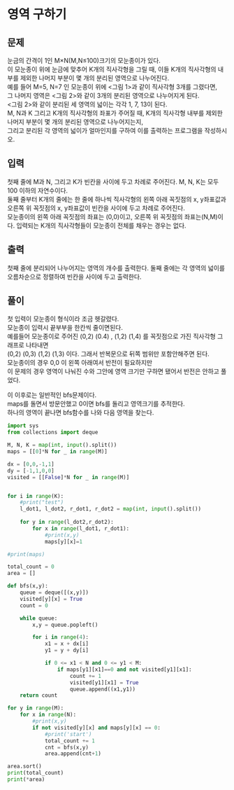 # 영역 구하기

## 문제
눈금의 간격이 1인 M×N(M,N≤100)크기의 모눈종이가 있다. </br>
이 모눈종이 위에 눈금에 맞추어 K개의 직사각형을 그릴 때, 이들 K개의 직사각형의 내부를 제외한 나머지 부분이 몇 개의 분리된 영역으로 나누어진다. </br>
예를 들어 M=5, N=7 인 모눈종이 위에 <그림 1>과 같이 직사각형 3개를 그렸다면, </br>
그 나머지 영역은 <그림 2>와 같이 3개의 분리된 영역으로 나누어지게 된다. </br>
<그림 2>와 같이 분리된 세 영역의 넓이는 각각 1, 7, 13이 된다. </br>
M, N과 K 그리고 K개의 직사각형의 좌표가 주어질 때, K개의 직사각형 내부를 제외한 나머지 부분이 몇 개의 분리된 영역으로 나누어지는지, </br>
그리고 분리된 각 영역의 넓이가 얼마인지를 구하여 이를 출력하는 프로그램을 작성하시오. </br>

## 입력
첫째 줄에 M과 N, 그리고 K가 빈칸을 사이에 두고 차례로 주어진다. M, N, K는 모두 100 이하의 자연수이다.  </br>
둘째 줄부터 K개의 줄에는 한 줄에 하나씩 직사각형의 왼쪽 아래 꼭짓점의 x, y좌표값과 오른쪽 위 꼭짓점의 x, y좌표값이 빈칸을 사이에 두고 차례로 주어진다. </br>
모눈종이의 왼쪽 아래 꼭짓점의 좌표는 (0,0)이고, 오른쪽 위 꼭짓점의 좌표는(N,M)이다. 입력되는 K개의 직사각형들이 모눈종이 전체를 채우는 경우는 없다. </br>

## 출력
첫째 줄에 분리되어 나누어지는 영역의 개수를 출력한다. 둘째 줄에는 각 영역의 넓이를 오름차순으로 정렬하여 빈칸을 사이에 두고 출력한다. </br>

## 풀이
첫 입력이 모눈종이 형식이라 조금 헷갈렸다. </br>
모눈종이 입력시 끝부부을 한칸씩 줄이면된다. </br>
예를들어 모눈종이로 주어진 (0,2) (0.4) , (1,2) (1,4) 를 꼭짓점으로 가진 직사각형 그래프로 나타내면 </br>
(0,2) (0,3) (1,2) (1,3) 이다. 그래서 반복문으로 뒤쪽 범위만 포함안해주면 된다. </br>
모눈종이의 경우 0,0 이 왼쪽 아래여서 반전이 필요하지만 </br>
이 문제의 경우 영역이 나눠진 수와 그안에 영역 크기만 구하면 됐어서 반전은 안하고 풀었다. </br>

이 이후로는 일반적인 bfs문제이다. </br>
maps를 돌면서 방문안했고 0이면 bfs를 돌리고 영역크기를 추적한다. </br>
하나의 영역이 끝나면 bfs함수를 나와 다음 영역을 찾는다. </br>

```python
import sys
from collections import deque

M, N, K = map(int, input().split())
maps = [[0]*N for _ in range(M)]

dx = [0,0,-1,1]
dy = [-1,1,0,0]
visited = [[False]*N for _ in range(M)]


for i in range(K):
    #print("test")
    l_dot1, l_dot2, r_dot1, r_dot2 = map(int, input().split())    
    
    for y in range(l_dot2,r_dot2):
        for x in range(l_dot1, r_dot1):
            #print(x,y)            
            maps[y][x]=1

#print(maps)

total_count = 0
area = []

def bfs(x,y):
    queue = deque([(x,y)])
    visited[y][x] = True
    count = 0

    while queue:
        x,y = queue.popleft()        

        for i in range(4):
            x1 = x + dx[i]
            y1 = y + dy[i]

            if 0 <= x1 < N and 0 <= y1 < M:
                if maps[y1][x1]==0 and not visited[y1][x1]: 
                    count += 1
                    visited[y1][x1] = True
                    queue.append((x1,y1))                    
    return count

for y in range(M):
    for x in range(N):
        #print(x,y)
        if not visited[y][x] and maps[y][x] == 0:
            #print('start')
            total_count += 1
            cnt = bfs(x,y)            
            area.append(cnt+1)

area.sort()
print(total_count)
print(*area)
```
